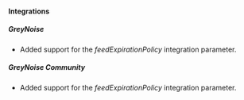 #### Integrations
##### GreyNoise
- Added support for the *feedExpirationPolicy* integration parameter.
##### GreyNoise Community
- Added support for the *feedExpirationPolicy* integration parameter.